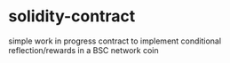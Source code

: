 # solidity-contract

simple work in progress contract to implement conditional reflection/rewards in a BSC network coin
